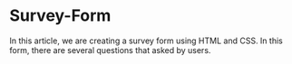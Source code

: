 # Survey-Form
In this article, we are creating a survey form using HTML and CSS. In this form, there are several questions that asked by users.
